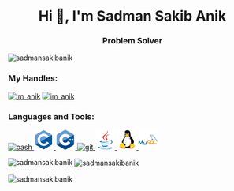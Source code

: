 <h1 align="center">Hi 👋, I'm Sadman Sakib Anik</h1>
<h3 align="center">Problem Solver</h3>

<p align="left"> <img src="https://komarev.com/ghpvc/?username=sadmansakibanik&label=Profile%20views&color=0e75b6&style=flat" alt="sadmansakibanik" /> </p>

<h3 align="left">My Handles:</h3>
<p align="left">
<a href="https://www.codechef.com/users/im_anik" target="blank"><img align="center" src="https://cdn.jsdelivr.net/npm/simple-icons@3.1.0/icons/codechef.svg" alt="im_anik" height="30" width="40" /></a>
<a href="https://codeforces.com/profile/im_anik" target="blank"><img align="center" src="https://raw.githubusercontent.com/rahuldkjain/github-profile-readme-generator/master/src/images/icons/Social/codeforces.svg" alt="im_anik" height="30" width="40" /></a>
</p>

<h3 align="left">Languages and Tools:</h3>
<p align="left"> <a href="https://www.gnu.org/software/bash/" target="_blank" rel="noreferrer"> <img src="https://www.vectorlogo.zone/logos/gnu_bash/gnu_bash-icon.svg" alt="bash" width="40" height="40"/> </a> <a href="https://www.cprogramming.com/" target="_blank" rel="noreferrer"> <img src="https://raw.githubusercontent.com/devicons/devicon/master/icons/c/c-original.svg" alt="c" width="40" height="40"/> </a> <a href="https://www.w3schools.com/cpp/" target="_blank" rel="noreferrer"> <img src="https://raw.githubusercontent.com/devicons/devicon/master/icons/cplusplus/cplusplus-original.svg" alt="cplusplus" width="40" height="40"/> </a> <a href="https://git-scm.com/" target="_blank" rel="noreferrer"> <img src="https://www.vectorlogo.zone/logos/git-scm/git-scm-icon.svg" alt="git" width="40" height="40"/> </a> <a href="https://www.java.com" target="_blank" rel="noreferrer"> <img src="https://raw.githubusercontent.com/devicons/devicon/master/icons/java/java-original.svg" alt="java" width="40" height="40"/> </a> <a href="https://www.linux.org/" target="_blank" rel="noreferrer"> <img src="https://raw.githubusercontent.com/devicons/devicon/master/icons/linux/linux-original.svg" alt="linux" width="40" height="40"/> </a> <a href="https://www.mysql.com/" target="_blank" rel="noreferrer"> <img src="https://raw.githubusercontent.com/devicons/devicon/master/icons/mysql/mysql-original-wordmark.svg" alt="mysql" width="40" height="40"/> </a> </p>

<p><img align="left" src="https://github-readme-stats.vercel.app/api/top-langs?username=sadmansakibanik&show_icons=true&locale=en&layout=compact" alt="sadmansakibanik" /></p>

<p>&nbsp;<img align="center" src="https://github-readme-stats.vercel.app/api?username=sadmansakibanik&show_icons=true&locale=en" alt="sadmansakibanik" /></p>

<p><img align="center" src="https://github-readme-streak-stats.herokuapp.com/?user=sadmansakibanik&" alt="sadmansakibanik" /></p>
